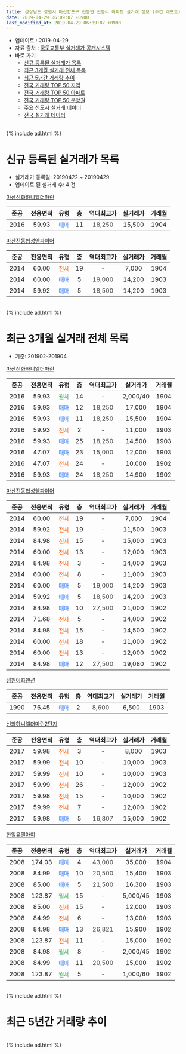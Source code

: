```yaml
---
title: 경상남도 창원시 마산합포구 진동면 진동리 아파트 실거래 정보 (주간 레포트)
date: 2019-04-29 06:09:07 +0900
last_modified_at: 2019-04-29 06:09:07 +0900
---
```


* 업데이트 : 2019-04-29
* 자료 출처 : [국토교통부 실거래가 공개시스템](http://rt.molit.go.kr)
* 바로 가기
    * [신규 등록된 실거래가 목록](#신규-등록된-실거래가-목록)
    * [최근 3개월 실거래 전체 목록](#최근-3개월-실거래-전체-목록)
    * [최근 5년간 거래량 추이](#최근-5년간-거래량-추이)
    * [전국 거래량 TOP 50 지역](https://inasie.github.io/apt-trade-info/최근-3개월-전국에서-가장-거래가-많이-발생한-지역)
    * [전국 거래량 TOP 50 아파트](https://inasie.github.io/apt-trade-info/최근-3개월-전국에서-가장-거래가-많이-발생한-아파트)
    * [전국 거래량 TOP 50 분양권](https://inasie.github.io/apt-trade-info/최근-3개월-전국에서-가장-거래가-많이-발생한-분양권)
    * [주요 신도시 실거래 데이터](https://inasie.github.io/apt-trade-info/주요-신도시)
    * [전국 실거래 데이터](https://inasie.github.io/apt-trade-info/전국)
<br>
{% include ad.html %}
<br>

# 신규 등록된 실거래가 목록
* 실거래가 등록일: 20190422 ~ 20190429
* 업데이트 된 실거래 수: 4 건


[마산신화하니엘더마린](https://search.naver.com/search.naver?query=%EA%B2%BD%EC%83%81%EB%82%A8%EB%8F%84+%EC%B0%BD%EC%9B%90%EC%8B%9C+%EB%A7%88%EC%82%B0%ED%95%A9%ED%8F%AC%EA%B5%AC+%EC%A7%84%EB%8F%99%EB%A9%B4+%EC%A7%84%EB%8F%99%EB%A6%AC+%EB%A7%88%EC%82%B0%EC%8B%A0%ED%99%94%ED%95%98%EB%8B%88%EC%97%98%EB%8D%94%EB%A7%88%EB%A6%B0)

|준공|전용면적|유형|층|역대최고가|실거래가|거래월|
|:---:|:---:|:---:|:---:|:---:|:---:|:---:|
|2016|59.93|<span style="color:#4285f3">매매</span>|11|<span style="color:#444444">18,250</span>|15,500|1904|

[마산진동협성엠파이어](https://search.naver.com/search.naver?query=%EA%B2%BD%EC%83%81%EB%82%A8%EB%8F%84+%EC%B0%BD%EC%9B%90%EC%8B%9C+%EB%A7%88%EC%82%B0%ED%95%A9%ED%8F%AC%EA%B5%AC+%EC%A7%84%EB%8F%99%EB%A9%B4+%EC%A7%84%EB%8F%99%EB%A6%AC+%EB%A7%88%EC%82%B0%EC%A7%84%EB%8F%99%ED%98%91%EC%84%B1%EC%97%A0%ED%8C%8C%EC%9D%B4%EC%96%B4)

|준공|전용면적|유형|층|역대최고가|실거래가|거래월|
|:---:|:---:|:---:|:---:|:---:|:---:|:---:|
|2014|60.00|<span style="color:#ff5a00">전세</span>|19|<span style="color:#444444">-</span>|7,000|1904|
|2014|60.00|<span style="color:#4285f3">매매</span>|5|<span style="color:#444444">19,000</span>|14,200|1903|
|2014|59.92|<span style="color:#4285f3">매매</span>|5|<span style="color:#444444">18,500</span>|14,200|1903|


<br>
{% include ad.html %}
<br>

# 최근 3개월 실거래 전체 목록
* 기준: 201902-201904


[마산신화하니엘더마린](https://search.naver.com/search.naver?query=%EA%B2%BD%EC%83%81%EB%82%A8%EB%8F%84+%EC%B0%BD%EC%9B%90%EC%8B%9C+%EB%A7%88%EC%82%B0%ED%95%A9%ED%8F%AC%EA%B5%AC+%EC%A7%84%EB%8F%99%EB%A9%B4+%EC%A7%84%EB%8F%99%EB%A6%AC+%EB%A7%88%EC%82%B0%EC%8B%A0%ED%99%94%ED%95%98%EB%8B%88%EC%97%98%EB%8D%94%EB%A7%88%EB%A6%B0)

|준공|전용면적|유형|층|역대최고가|실거래가|거래월|
|:---:|:---:|:---:|:---:|:---:|:---:|:---:|
|2016|59.93|<span style="color:#34a853">월세</span>|14|<span style="color:#444444">-</span>|2,000/40|1904|
|2016|59.93|<span style="color:#4285f3">매매</span>|12|<span style="color:#444444">18,250</span>|17,000|1904|
|2016|59.93|<span style="color:#4285f3">매매</span>|11|<span style="color:#444444">18,250</span>|15,500|1904|
|2016|59.93|<span style="color:#ff5a00">전세</span>|2|<span style="color:#444444">-</span>|11,000|1903|
|2016|59.93|<span style="color:#4285f3">매매</span>|25|<span style="color:#444444">18,250</span>|14,500|1903|
|2016|47.07|<span style="color:#4285f3">매매</span>|23|<span style="color:#444444">15,000</span>|12,000|1903|
|2016|47.07|<span style="color:#ff5a00">전세</span>|24|<span style="color:#444444">-</span>|10,000|1902|
|2016|59.93|<span style="color:#4285f3">매매</span>|24|<span style="color:#444444">18,250</span>|14,900|1902|

[마산진동협성엠파이어](https://search.naver.com/search.naver?query=%EA%B2%BD%EC%83%81%EB%82%A8%EB%8F%84+%EC%B0%BD%EC%9B%90%EC%8B%9C+%EB%A7%88%EC%82%B0%ED%95%A9%ED%8F%AC%EA%B5%AC+%EC%A7%84%EB%8F%99%EB%A9%B4+%EC%A7%84%EB%8F%99%EB%A6%AC+%EB%A7%88%EC%82%B0%EC%A7%84%EB%8F%99%ED%98%91%EC%84%B1%EC%97%A0%ED%8C%8C%EC%9D%B4%EC%96%B4)

|준공|전용면적|유형|층|역대최고가|실거래가|거래월|
|:---:|:---:|:---:|:---:|:---:|:---:|:---:|
|2014|60.00|<span style="color:#ff5a00">전세</span>|19|<span style="color:#444444">-</span>|7,000|1904|
|2014|59.92|<span style="color:#ff5a00">전세</span>|19|<span style="color:#444444">-</span>|11,500|1903|
|2014|84.98|<span style="color:#ff5a00">전세</span>|15|<span style="color:#444444">-</span>|15,000|1903|
|2014|60.00|<span style="color:#ff5a00">전세</span>|13|<span style="color:#444444">-</span>|12,000|1903|
|2014|84.98|<span style="color:#ff5a00">전세</span>|3|<span style="color:#444444">-</span>|14,000|1903|
|2014|60.00|<span style="color:#ff5a00">전세</span>|8|<span style="color:#444444">-</span>|11,000|1903|
|2014|60.00|<span style="color:#4285f3">매매</span>|5|<span style="color:#444444">19,000</span>|14,200|1903|
|2014|59.92|<span style="color:#4285f3">매매</span>|5|<span style="color:#444444">18,500</span>|14,200|1903|
|2014|84.98|<span style="color:#4285f3">매매</span>|10|<span style="color:#444444">27,500</span>|21,000|1902|
|2014|71.68|<span style="color:#ff5a00">전세</span>|5|<span style="color:#444444">-</span>|14,000|1902|
|2014|84.98|<span style="color:#ff5a00">전세</span>|15|<span style="color:#444444">-</span>|14,500|1902|
|2014|60.00|<span style="color:#ff5a00">전세</span>|18|<span style="color:#444444">-</span>|11,000|1902|
|2014|60.00|<span style="color:#ff5a00">전세</span>|13|<span style="color:#444444">-</span>|12,000|1902|
|2014|84.98|<span style="color:#4285f3">매매</span>|12|<span style="color:#444444">27,500</span>|19,080|1902|

[성원이화맨션](https://search.naver.com/search.naver?query=%EA%B2%BD%EC%83%81%EB%82%A8%EB%8F%84+%EC%B0%BD%EC%9B%90%EC%8B%9C+%EB%A7%88%EC%82%B0%ED%95%A9%ED%8F%AC%EA%B5%AC+%EC%A7%84%EB%8F%99%EB%A9%B4+%EC%A7%84%EB%8F%99%EB%A6%AC+%EC%84%B1%EC%9B%90%EC%9D%B4%ED%99%94%EB%A7%A8%EC%85%98)

|준공|전용면적|유형|층|역대최고가|실거래가|거래월|
|:---:|:---:|:---:|:---:|:---:|:---:|:---:|
|1990|76.45|<span style="color:#4285f3">매매</span>|2|<span style="color:#444444">8,600</span>|6,500|1903|

[신화하니엘더마린2단지](https://search.naver.com/search.naver?query=%EA%B2%BD%EC%83%81%EB%82%A8%EB%8F%84+%EC%B0%BD%EC%9B%90%EC%8B%9C+%EB%A7%88%EC%82%B0%ED%95%A9%ED%8F%AC%EA%B5%AC+%EC%A7%84%EB%8F%99%EB%A9%B4+%EC%A7%84%EB%8F%99%EB%A6%AC+%EC%8B%A0%ED%99%94%ED%95%98%EB%8B%88%EC%97%98%EB%8D%94%EB%A7%88%EB%A6%B02%EB%8B%A8%EC%A7%80)

|준공|전용면적|유형|층|역대최고가|실거래가|거래월|
|:---:|:---:|:---:|:---:|:---:|:---:|:---:|
|2017|59.98|<span style="color:#ff5a00">전세</span>|3|<span style="color:#444444">-</span>|8,000|1903|
|2017|59.99|<span style="color:#ff5a00">전세</span>|10|<span style="color:#444444">-</span>|10,000|1903|
|2017|59.99|<span style="color:#ff5a00">전세</span>|10|<span style="color:#444444">-</span>|10,000|1903|
|2017|59.99|<span style="color:#ff5a00">전세</span>|26|<span style="color:#444444">-</span>|12,000|1902|
|2017|59.98|<span style="color:#ff5a00">전세</span>|15|<span style="color:#444444">-</span>|10,000|1902|
|2017|59.99|<span style="color:#ff5a00">전세</span>|7|<span style="color:#444444">-</span>|12,000|1902|
|2017|59.98|<span style="color:#4285f3">매매</span>|5|<span style="color:#444444">16,807</span>|15,000|1902|

[한일유앤아이](https://search.naver.com/search.naver?query=%EA%B2%BD%EC%83%81%EB%82%A8%EB%8F%84+%EC%B0%BD%EC%9B%90%EC%8B%9C+%EB%A7%88%EC%82%B0%ED%95%A9%ED%8F%AC%EA%B5%AC+%EC%A7%84%EB%8F%99%EB%A9%B4+%EC%A7%84%EB%8F%99%EB%A6%AC+%ED%95%9C%EC%9D%BC%EC%9C%A0%EC%95%A4%EC%95%84%EC%9D%B4)

|준공|전용면적|유형|층|역대최고가|실거래가|거래월|
|:---:|:---:|:---:|:---:|:---:|:---:|:---:|
|2008|174.03|<span style="color:#4285f3">매매</span>|4|<span style="color:#444444">43,000</span>|35,000|1904|
|2008|84.99|<span style="color:#4285f3">매매</span>|10|<span style="color:#444444">20,500</span>|15,400|1903|
|2008|85.00|<span style="color:#4285f3">매매</span>|5|<span style="color:#444444">21,500</span>|16,300|1903|
|2008|123.87|<span style="color:#34a853">월세</span>|15|<span style="color:#444444">-</span>|5,000/45|1903|
|2008|85.00|<span style="color:#ff5a00">전세</span>|15|<span style="color:#444444">-</span>|12,000|1903|
|2008|84.99|<span style="color:#ff5a00">전세</span>|6|<span style="color:#444444">-</span>|13,000|1903|
|2008|84.98|<span style="color:#4285f3">매매</span>|13|<span style="color:#444444">26,821</span>|15,900|1902|
|2008|123.87|<span style="color:#ff5a00">전세</span>|11|<span style="color:#444444">-</span>|15,000|1902|
|2008|84.98|<span style="color:#34a853">월세</span>|8|<span style="color:#444444">-</span>|2,000/45|1902|
|2008|84.99|<span style="color:#4285f3">매매</span>|11|<span style="color:#444444">20,500</span>|15,000|1902|
|2008|123.87|<span style="color:#34a853">월세</span>|5|<span style="color:#444444">-</span>|1,000/60|1902|


<br>
{% include ad.html %}
<br>

# 최근 5년간 거래량 추이


<div style="width:100%;">
    <canvas id="deal_progress" height="200"></canvas>
</div>

<script>
new Chart(document.getElementById("deal_progress"), {
    type: 'line',
    data: {
        labels: ['201404','201405','201406','201407','201408','201409','201410','201411','201412','201501','201502','201503','201504','201505','201506','201507','201508','201509','201510','201511','201512','201601','201602','201603','201604','201605','201606','201607','201608','201609','201610','201611','201612','201701','201702','201703','201704','201705','201706','201707','201708','201709','201710','201711','201712','201801','201802','201803','201804','201805','201806','201807','201808','201809','201810','201811','201812','201901','201902','201903','201904'],
        datasets: [{
            label: '매매',
            pointRadius: 1,
            data: [4, 7, 1, 13, 24, 31, 28, 33, 18, 17, 10, 16, 15, 14, 7, 10, 10, 10, 9, 8, 7, 7, 8, 20, 10, 11, 12, 8, 8, 7, 16, 7, 8, 6, 7, 8, 4, 7, 2, 6, 4, 2, 8, 9, 1, 7, 4, 4, 6, 6, 7, 1, 2, 4, 8, 6, 4, 2, 6, 7, 3],
            borderColor: "rgba(255, 201, 14, 1)",
            backgroundColor: "rgba(255, 201, 14, 0.5)",
            fill: false,
            lineTension: 0
        },{
            label: '전월세',
            pointRadius: 1,
            data: [5, 9, 23, 18, 14, 11, 2, 8, 5, 5, 8, 6, 2, 5, 1, 2, 3, 3, 7, 2, 8, 5, 7, 8, 15, 19, 7, 14, 14, 7, 7, 2, 5, 5, 12, 9, 12, 7, 12, 1, 1, 6, 7, 4, 6, 6, 5, 12, 11, 10, 9, 3, 10, 4, 4, 8, 3, 9, 11, 12, 2],
            borderColor: "rgba(0, 141, 185, 1)",
            backgroundColor: "rgba(0, 141, 185, 0.5)",
            fill: false,
            lineTension: 0
        }
        ]
    },
    options: {
        responsive: true,
        title: {
            display: false
        },
        tooltips: {
            mode: 'index',
            intersect: false
        },
        hover: {
            mode: 'nearest',
            intersect: true
        },
        scales: {
            xAxes: [{
                display: true,
                scaleLabel: {
                    display: true,
                    labelString: '년/월'
                }
            }],
            yAxes: [{
                display: true,
                ticks: {
                    suggestedMin: 0,
                },
                scaleLabel: {
                    display: true,
                    labelString: '실거래 수'
                }
            }]
        }
    }
});

</script>


<br>
{% include ad.html %}
<br>

